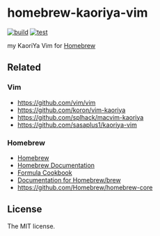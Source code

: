 # homebrew-kaoriya-vim

[![build](https://github.com/sasaplus1/homebrew-kaoriya-vim/workflows/build/badge.svg)](https://github.com/sasaplus1/homebrew-kaoriya-vim/actions?query=workflow%3Abuild)
[![test](https://github.com/sasaplus1/homebrew-kaoriya-vim/workflows/test/badge.svg)](https://github.com/sasaplus1/homebrew-kaoriya-vim/actions?query=workflow%3Atest)

my KaoriYa Vim for [Homebrew](https://brew.sh/)

## Related

### Vim

- https://github.com/vim/vim
- https://github.com/koron/vim-kaoriya
- https://github.com/splhack/macvim-kaoriya
- https://github.com/sasaplus1/kaoriya-vim

### Homebrew

- [Homebrew](https://brew.sh/)
- [Homebrew Documentation](https://docs.brew.sh/)
- [Formula Cookbook](https://github.com/Homebrew/brew/blob/master/docs/Formula-Cookbook.md)
- [Documentation for Homebrew/brew](https://www.rubydoc.info/github/Homebrew/brew/index)
- https://github.com/Homebrew/homebrew-core

## License

The MIT license.

